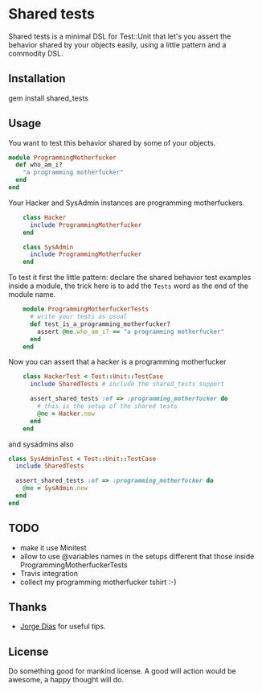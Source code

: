# Shared tests

Shared tests is a minimal DSL for Test::Unit that let's you assert the behavior shared by your objects
easily, using a little pattern and a commodity DSL.

## Installation

   gem install shared_tests

## Usage

You want to test this behavior shared by some of your objects.

```ruby
module ProgrammingMotherfucker
  def who_am_i?
    "a programming motherfucker"
  end
end
```

Your Hacker and SysAdmin instances are programming motherfuckers.

```ruby
    class Hacker
      include ProgrammingMotherfucker
    end

    class SysAdmin
      include ProgrammingMotherfucker
    end
```

To test it first the little pattern: declare the shared behavior test examples inside a module,
the trick here is to add the `Tests` word as the end of the module name.

```ruby
    module ProgrammingMotherfuckerTests
      # write your tests as usual
      def test_is_a_programming_motherfucker?
        assert @me.who_am_i? == "a programming motherfucker"
      end
    end
```

Now you can assert that a hacker is a programming motherfucker

```ruby
    class HackerTest < Test::Unit::TestCase
      include SharedTests # include the shared_tests support

      assert_shared_tests :of => :programming_motherfucker do
        # this is the setup of the shared tests
        @me = Hacker.new
      end
    end
```

and sysadmins also

```ruby
class SysAdminTest < Test::Unit::TestCase
  include SharedTests

  assert_shared_tests :of => :programming_motherfucker do
    @me = SysAdmin.new
  end
end
```

## TODO

* make it use Minitest
* allow to use @variables names in the setups different that those inside ProgrammingMotherfuckerTests
* Travis integration
* collect my programming motherfucker tshirt :-)

## Thanks

* [Jorge Días](https://github.com/diasjorge) for useful tips.

## License

Do something good for mankind license. A good will action would be awesome, a happy thought will do.
